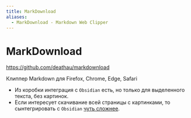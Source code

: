 ```yaml
---
title: MarkDownload
aliases:
  - MarkDownload - Markdown Web Clipper
---
```


# MarkDownload

<https://github.com/deathau/markdownload>

Клиппер Markdown для Firefox, Chrome, Edge, Safari

  - Из коробки интеграция с `Obsidian` есть, но только для выделенного текста, без картинок.
  - Если интересует скачивание всей страницы с картинками, то сынтегрировать с `Obsidian` [чуть сложнее](https://mnaoumov.wordpress.com/2022/05/08/perfect-notes-or-my-journey-to-obsidian/#821-windows-web-clipper).
